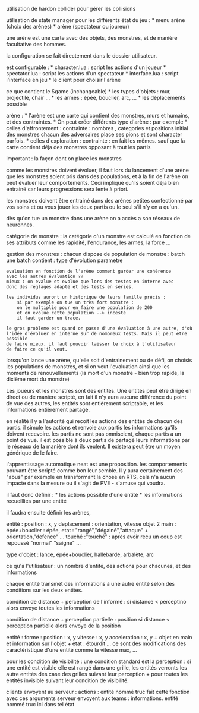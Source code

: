 utilisation de hardon collider pour gérer les collisions 

utilisation de state manager pour les différents état du jeu :
	* menu arène (choix des arènes)
	* arène (spectateur ou joureur)
	
une arène est une carte avec des objets, des monstres, et de manière facultative des hommes.

la configuration se fait directement dans le dossier utilisateur.

est configurable : 
	* character.lua : script les actions d'un joueur
	* spectator.lua : script les actions d'un spectateur
	* interface.lua : script l'interface en jeu
	* le client pour choisir l'arène

ce que contient le $game (inchangeable)
	* les types d'objets : mur, projectile, chair ...
	* les armes : épée, bouclier, arc, ...
	* les déplacements possible
	
arène : 
	* l'arène est une carte qui contient des monstres, murs et humains, et des contraintes.
	* On peut créer différents type d'arène : par exemple
		* celles d'affrontement : contrainte : nombres , categories et positions initial des monstres
		chacun des adversaires place ses pions et sont character parfois.
		* celles d'exploration : contrainte : en fait les mêmes.
		sauf que la carte contient déja des monstres opposant à tout les partis 

important : la façon dont on place les monstres

comme les monstres doivent évoluer, il faut lors du lancement d'une arène 
que les monstres soient pris dans des populations, et à la fin de l'arène
on peut évaluer leur comportements. Ceci implique qu'ils soient déja bien 
entrainé car leurs progressions sera lente à priori.

les monstres doivent être entrainé dans des arènes petites confectionné
par vos soins et ou vous jouer les deux partis ou le seul s'il n'y en a 
qu'un.

dès qu'on tue un monstre dans une arène on a accès a son réseaux de 
neuronnes.

catégorie de monstre :
	la catégorie d'un monstre est calculé en fonction de ses attributs
comme les rapidité, l'endurance, les armes, la force ...

gestion des monstres : 
	chacun dispose de population de monstre : batch
	une batch contient : 
		type d'évolution
		parametre
	
	evaluation en fonction de l'arène comment garder une cohérence
	avec les autres évaluation ??
	mieux : on evalue et evolue que lors des testes en interne avec 
	donc des réglages adapté et des tests en séries.

	les individus auront un historique de leurs famille précis : 
		si par exemple on tue un très fort monstre : 
		on le multiplie pour en faire une population de 200
		et on evolue cette population --> inceste 
		il faut garder un trace.

	le gros probleme est quand on passe d'une évaluation à une autre, d'où 
	l'idée d'évoluer en interne sur de nombreux tests. Mais il peut etre possible
	de faire mieux, il faut pouvoir laisser le choix à l'utilisateur 
	de faire ce qu'il veut.

lorsqu'on lance une arène, qu'elle soit d'entrainement ou de défi, on choisis
les populations de monstres, et si on veut l'evaluation ainsi que les moments de
renouvellements (la mort d'un monstre - bien trop rapide, la dixième mort du monstre)

Les joueurs et les monstres sont des entités.
Une entités peut être dirigé en direct ou de manière scripté, en fait il n'y aura
aucune différence du point de vue des autres, les entités sont entièrement scriptable,
et les informations entièrement partagé.

en réalité il y a l'autorité qui recoit les actions des entités de chacun des partis.
il simule les actions et renvoie aux partis les informations qu'ils doivent recevoire.
les partis ne sont pas omniscient, chaque partis a un point de vue. il est possible à
deux partis de partagé leurs informations par le réseaux de la manière dont ils veulent.
Il existera peut être un moyen générique de le faire.

l'apprentissage automatique neat est une proposition. les comportements pouvant être
scripté comme bon leur semble.
Il y aura certainement des "abus" par exemple en transformant la chose en RTS, cela n'a
aucun impacte dans la mesure ou il s'agit de PVE - s'amuse qui voudra.

il faut donc definir : 
	* les actions possible d'une entité
	* les informations recueillies par une entité

il faudra ensuite définir les arènes, 

entité : 
	position : x, y
	deplacement : orientation, vitesse
	objet 2 main : épée+bouclier : épée, etat : "rangé","dégainé","attaque" + orientation,"defence" ...
	touché :"touché" : après avoir recu un coup est repoussé
		"normal" 
		"saigne"
		...

type d'objet : lance, épée+bouclier, hallebarde, arbalète, arc

ce qu'à l'utilisateur : un nombre d'entité, des actions pour chacunes, et des informations

chaque entité transmet des informations à une autre entité selon des conditions sur les
deux entités.

condition de distance + perception de l'informé : 
	si distance < perceptino alors envoye toutes les informations

condition de distance + perception partielle : position
	si distance < perception partielle alors envoye de la position

entité :
	forme :
	position : x, y
	vitesse : x, y
	acceleration : x, y
	+ objet en main et information sur l'objet
	+ etat : étourdit ... ce sont des modifications des caractéristique d'une entité
	comme la vitesse max, ...


pour les condition de visibilité :
une condition standard est la perception : 
si une entité est visible elle est rangé dans une grille,
les entités verronts les autre entités des case des grilles suivant
leur perception + pour toutes les entités invisible suivant leur condition de visibilité.

clients envoyent au serveur : actions :
	entité nommé truc fait cette fonction avec ces arguments
serveur envoyent aux teams : informations.
	entité nommé truc ici dans tel état

